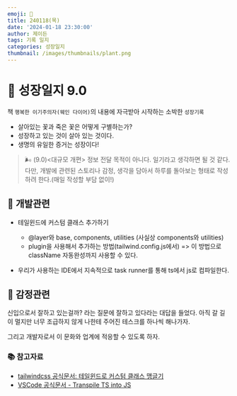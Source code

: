 ```yaml
---
emoji: 🌱
title: 240118(목)
date: '2024-01-18 23:30:00'
author: 제이든
tags: 기록 일지
categories: 성장일지
thumbnail: /images/thumbnails/plant.png
---
```


# 🌱 성장일지 9.0

책 `행복한 이기주의자(웨인 다이어)`의 내용에 자극받아 시작하는 소박한 `성장기록`

- 살아있는 꽃과 죽은 꽃은 어떻게 구별하는가?
- 성장하고 있는 것이 살아 있는 것이다.
- 생명의 유일한 증거는 성장이다!

> 🌬️ (9.0)<대규모 개편> 정보 전달 목적이 아니다. 일기라고 생각하면 될 것 같다. 다만, 개발에 관련된 스토리나 감정, 생각을 담아서 하루를 돌아보는 형태로 작성하려 한다.(매일 작성할 부담 없이!)

## 🔨 개발관련

- 테일윈드에 커스텀 클래스 추가하기

  - @layer와 base, components, utilities (사실상 components와 utilities)
  - plugin을 사용해서 추가하는 방법(tailwind.config.js에서) => 이 방법으로 className 자동완성까지 사용할 수 있다.

- 우리가 사용하는 IDE에서 지속적으로 task runner를 통해 ts에서 js로 컴파일한다.

## 🥳 감정관련

신입으로서 잘하고 있는걸까? 라는 질문에 잘하고 있다라는 대답을 들었다. 아직 갈 길이 멀지만 너무 조급하지 않게 나한테 주어진 테스크를 하나씩 해나가자.

그리고 개발자로서 이 문화와 업계에 적응할 수 있도록 하자.

### 📚 참고자료

- [tailwindcss 공식문서: 테일윈드로 커스텀 클래스 맹글기](https://tailwindcss.com/docs/adding-custom-styles#customizing-your-theme)
- [VSCode 공식문서 - Transpile TS into JS](https://code.visualstudio.com/docs/typescript/typescript-compiling#_transpile-typescript-into-javascript)
